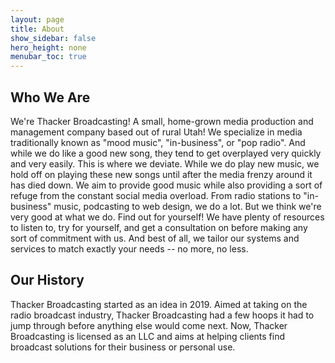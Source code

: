 ```yaml
---
layout: page
title: About
show_sidebar: false
hero_height: none
menubar_toc: true
---
```


## Who We Are
We're Thacker Broadcasting! A small, home-grown media production and management company based out of rural Utah! We specialize in media traditionally known as "mood music", "in-business", or "pop radio". And while we do like a good new song, they tend to get overplayed very quickly and very easily. This is where we deviate. While we do play new music, we hold off on playing these new songs until after the media frenzy around it has died down. We aim to provide good music while also providing a sort of refuge from the constant social media overload. From radio stations to "in-business" music, podcasting to web design, we do a lot. But we think we're very good at what we do. Find out for yourself! We have plenty of resources to listen to, try for yourself, and get a consultation on before making any sort of commitment with us. And best of all, we tailor our systems and services to match exactly your needs -- no more, no less.

## Our History
Thacker Broadcasting started as an idea in 2019. Aimed at taking on the radio broadcast industry, Thacker Broadcasting had a few hoops it had to jump through before anything else would come next. Now, Thacker Broadcasting is licensed as an LLC and aims at helping clients find broadcast solutions for their business or personal use.

